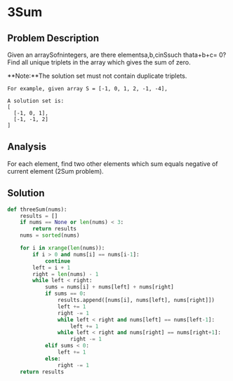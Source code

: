 # 3Sum

## Problem Description

Given an arraySofnintegers, are there elementsa,b,cinSsuch thata+b+c= 0? Find all unique triplets in the array which gives the sum of zero.

**Note:**The solution set must not contain duplicate triplets.

```
For example, given array S = [-1, 0, 1, 2, -1, -4],

A solution set is:
[
  [-1, 0, 1],
  [-1, -1, 2]
]
```

## Analysis

For each element, find two other elements which sum equals negative of current element \(2Sum problem\).

## Solution

```py
def threeSum(nums):
    results = []
    if nums == None or len(nums) < 3:
        return results
    nums = sorted(nums)

    for i in xrange(len(nums)):
        if i > 0 and nums[i] == nums[i-1]:
            continue
        left = i + 1
        right = len(nums) - 1
        while left < right:
            sums = nums[i] + nums[left] + nums[right]
            if sums == 0:
                results.append([nums[i], nums[left], nums[right]])
                left += 1
                right -= 1
                while left < right and nums[left] == nums[left-1]:
                    left += 1
                while left < right and nums[right] == nums[right+1]:
                    right -= 1
            elif sums < 0:
                left += 1
            else:
                right -= 1
    return results
```



